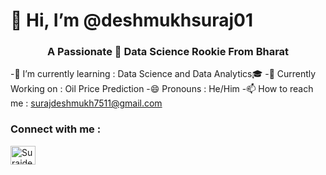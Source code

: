 <h1 align="cenetr"> 👋 Hi, I’m @deshmukhsuraj01 </h1>
<h3 align="center">  A Passionate 🙋 Data Science Rookie From Bharat </h3>

-🌱 I’m currently learning : Data Science and Data Analytics🎓
-📓 Currently Working on : Oil Price Prediction
-😄 Pronouns : He/Him
-📫 How to reach me : surajdeshmukh7511@gmail.com

<h3 align="left">Connect with me :</h3>
<p align="left">
<a href="https://www.linkedin.com/in/suraj-deahmukh-392878294" target="blank">
  <img align="center" src="https://raw.githubusercontent.com/rahuldkjain/github-profile-readme-generator/master/src/images/icons/Social/linked-in-alt.svg" alt="Surajdeshmukh" height="30" width="40" /></a>
</p>

